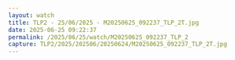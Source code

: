 ```yaml
---
layout: watch
title: TLP2 - 25/06/2025 - M20250625_092237_TLP_2T.jpg
date: 2025-06-25 09:22:37
permalink: /2025/06/25/watch/M20250625_092237_TLP_2
capture: TLP2/2025/202506/20250624/M20250625_092237_TLP_2T.jpg
---
```

